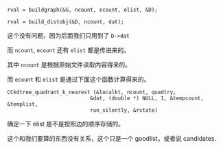 ```
rval = buildgraph(&G, ncount, ecount, elist, &D);
```

```
rval = build_distobj(&D, ncount, dat); 
```

这个没有问题，因为后面我们只用到了 `D->dat`

而 `ncount`, `ecount` 还有 `elist` 都是传进来的。

其中 `ncount` 是根据原始文件读取内容得来的。

而 `ecount` 和 `elist` 是通过下面这个函数计算得来的。

```
CCkdtree_quadrant_k_nearest (&localkt, ncount, quadtry,
                           &dat, (double *) NULL, 1, &tempcount, &templist,
                           run_silently, &rstate)
```

确定一下 elist 是不是按照边的顺序存储的。

这个和我们要算的东西没有关系，这个只是一个 goodlist，或者说 candidates.